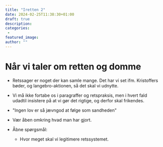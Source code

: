 ```yaml
---
title: "Iretten 2"
date: 2024-02-25T11:38:30+01:00
draft: true
description:
categories:
 -
featured_image:
author: ""
---
```



# Når vi taler om retten og domme

- Retssager er noget der kan samle mange. Det har vi set ifm. Kristoffers bøder, og langebro-aktionen, så det skal vi udnytte.

- Vi må ikke fortabe os i paragraffer og retspraksis, men i hvert fald udadtil insistere på at vi gør det rigtige, og derfor skal frikendes.

- "Ingen lov er så jævngod at følge som sandheden"

- Vær åben omkring hvad man har gjort.

- Åbne spørgsmål:
  
  - Hvor meget skal vi legitimere retssystemet.